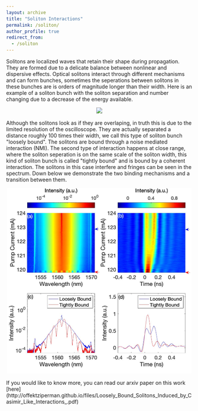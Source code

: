 ```yaml
---
layout: archive
title: "Soliton Interactions"
permalink: /soliton/
author_profile: true
redirect_from:
  - /soliton
--- 
```

Solitons are localized waves that retain their shape during propagation. They are formed due to a delicate balance between nonlinear and dispersive effects. Optical solitons interact through different mechanisms and can form bunches, sometimes the seperations between solitons in these bunches are is orders of magnitude longer than their width. Here is an example of a soliton bunch with the soliton separation and number changing due to a decrease of the energy available.
<p align="center">
  <img src='/images/soliton_bunch.gif' width="800">
</p>
Although the solitons look as if they are overlaping, in truth this is due to the limited resolution of the oscilloscope. They are actually separated a distance roughly 100 times their width, we call this type of soliton bunch "loosely bound". The solitons are bound through a noise mediated interaction (NMI).
The second type of interaction happens at close range, where the soliton seperation is on the same scale of the soliton width, this kind of soliton bunch is called "tightly bound" and is bound by a coherent interaction. The solitons in this case interfere and fringes can be seen in the spectrum. Down below we demonstrate the two binding mechanisms and a transition between them.
<p align="center">
  <img src='/images/raw_data.jpg' width="500" height="500">
</p>
If you would like to know more, you can read our arxiv paper on this work [here](http://offektziperman.github.io/files/Loosely_Bound_Solitons_Induced_by_Casimir_Like_Interactions_.pdf)
